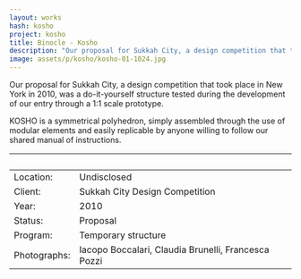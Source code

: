 ```yaml
---
layout: works
hash: kosho
project: kosho
title: Binocle - Kosho
description: "Our proposal for Sukkah City, a design competition that took place in New York in 2010, was a do-it-yourself structure tested during the development of our..."
image: assets/p/kosho/kosho-01-1024.jpg
---
```


Our proposal for Sukkah City, a design competition that took place in New York in 2010, was a do-it-yourself structure tested during the development of our entry through a 1:1 scale prototype.

KOSHO is a symmetrical polyhedron, simply assembled through the use of modular elements and easily replicable by anyone willing to follow our shared manual of instructions.

|&nbsp;|&nbsp;|
|:-------------|:----------------------------------------------------|
| Location:    | Undisclosed                                         |
| Client:      | Sukkah City Design Competition                      |
| Year:        | 2010                                                |
| Status:      | Proposal                                            |
| Program:     | Temporary structure                                 |
| Photographs: | Iacopo Boccalari, Claudia Brunelli, Francesca Pozzi |
